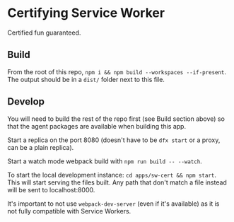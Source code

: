 # Certifying Service Worker
Certified fun guaranteed.

## Build
From the root of this repo, `npm i && npm build --workspaces --if-present`. The output should be in a `dist/`
folder next to this file.

## Develop
You will need to build the rest of the repo first (see Build section above) so that the agent packages are available when building this app.

Start a replica on the port 8080 (doesn't have to be `dfx start` or a proxy, can be a plain replica).

Start a watch mode webpack build with `npm run build -- --watch`.

To start the local development instance: `cd apps/sw-cert && npm start`. This will start serving the files built. Any path that don't match a file instead will be sent to localhost:8000. 

It's important to not use `webpack-dev-server` (even if it's available) as it is not fully compatible with Service Workers.
